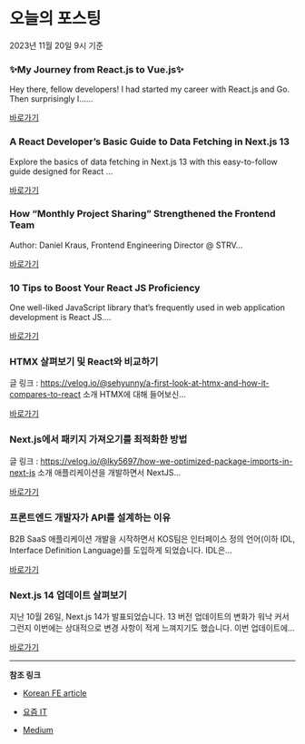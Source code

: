 # 오늘의 포스팅 
2023년 11월 20일 9시 기준 

### ✨My Journey from React.js to Vue.js✨ 

 Hey there, fellow developers! I had started my career with React.js and Go. Then surprisingly I…... 

 [바로가기](https://medium.com/huawei-developers/my-journey-from-react-js-to-vue-js-2cc2affd071c?responsesOpen=true&sortBy=REVERSE_CHRON&source=topic_portal_recommended_stories---------0-84----------reactjs----------e9370177_5c35_4a3f_93f4_2303cd894915-------) 

### A React Developer’s Basic Guide to Data Fetching in Next.js 13 

 Explore the basics of data fetching in Next.js 13 with this easy-to-follow guide designed for React ... 

 [바로가기](https://medium.com/@chaitanya99j/a-react-developers-basic-guide-to-data-fetching-in-next-js-13-6cda3d0d853a?responsesOpen=true&sortBy=REVERSE_CHRON&source=topic_portal_recommended_stories---------0-84----------nextjs----------fa7205ef_647c_4537_8ce6_6cf380aa803a-------) 

### How “Monthly Project Sharing” Strengthened the Frontend Team 

 Author: Daniel Kraus, Frontend Engineering Director @ STRV... 

 [바로가기](https://medium.com/@strv/how-monthly-project-sharing-strengthened-the-frontend-team-cbccd6fe0835?responsesOpen=true&sortBy=REVERSE_CHRON&source=topic_portal_recommended_stories---------0-107----------front_end_development----------78a53975_8a12_4989_98a5_c45d30c91e47-------) 

### 10 Tips to Boost Your React JS Proficiency 

 One well-liked JavaScript library that’s frequently used in web application development is React JS.... 

 [바로가기](https://medium.com/@adarshrai3011/10-tips-to-boost-your-react-js-proficiency-9a5e678f21e5?responsesOpen=true&sortBy=REVERSE_CHRON&source=topic_portal_recommended_stories---------0-84----------react----------5bfc417e_fdd7_4595_bc48_1cb109ecf53b-------) 

###   HTMX 살펴보기 및 React와 비교하기 

 글 링크 : https://velog.io/@sehyunny/a-first-look-at-htmx-and-how-it-compares-to-react 소개 HTMX에 대해 들어보신... 

 [바로가기](https://kofearticle.substack.com/p/korean-fe-article-htmx-react) 

###  Next.js에서 패키지 가져오기를 최적화한 방법 

 글 링크 : https://velog.io/@lky5697/how-we-optimized-package-imports-in-next-js 소개 애플리케이션을 개발하면서 NextJS... 

 [바로가기](https://kofearticle.substack.com/p/korean-fe-article-nextjs-ad9) 

### 프론트엔드 개발자가 API를 설계하는 이유 

 B2B SaaS 애플리케이션 개발을 시작하면서 KOS팀은 인터페이스 정의 언어(이하 IDL, Interface Definition Language)를 도입하게 되었습니다. IDL은... 

 [바로가기](https://yozm.wishket.com/magazine/detail/2325/) 

### Next.js 14 업데이트 살펴보기 

 지난 10월 26일, Next.js 14가 발표되었습니다. 13 버전 업데이트의 변화가 워낙 커서 그런지 이번에는 상대적으로 변경 사항이 적게 느껴지기도 했습니다. 이번 업데이트에... 

 [바로가기](https://yozm.wishket.com/magazine/detail/2324/) 

---

**참조 링크**

- [Korean FE article](https://kofearticle.substack.com) 

- [요즘 IT](https://yozm.wishket.com/magazine) 

- [Medium](https://medium.com) 

